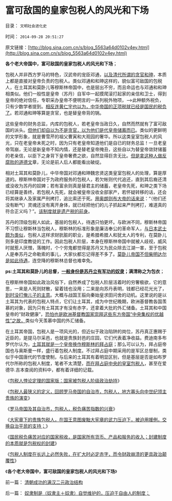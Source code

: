 # 富可敌国的皇家包税人的风光和下场

目录： `文明社会进化史` 

时间： `2014-09-28 20:51:27` 

原文链接：[http://blog.sina.com.cn/s/blog_5563a64d0102v4ey.html](http://blog.sina.com.cn/s/blog_5563a64d0102v4ey.html)

**各个老大帝国中，富可敌国的皇家包税人的风光和下场**；

包税人并非西方罗马的特色，汉武帝的宠臣邓通，[以及清代所谓的贪官和珅](../../../2011/8/29/和珅！就是罗斯柴尔德！.md)，本质上都是直接对皇帝负责的包税人。类似邓通和和珅这样的，貌似富可敌国的包税人，在土耳其和莫卧儿等穆斯林帝国中，也是层出不穷，而且命运也与邓通和和珅相类似。他们一般性是皇帝（苏丹）自军中一起摸爬滚打起家的亲信和卫士，得到皇帝的绝对信任，专职采办皇帝不便明言的一系列税外物项，——>此种额外税负，只有少数学者提到。[相反连黄仁宇也以为，中华帝国的正项税就已经是国民的税负了](../../../2013/1/17/黄仁宇的明代史，实事求是的睁眼瞎.md)。若邓通和珅等算是贪官，也是替皇帝背的锅。

这些皇帝的财务总监，内库的包税人，若老皇帝当政日久，自然而然就有了富可敌国的派头。[但他们却自以为不是贪官，以为他们是代皇帝储蓄而已](../../../2013/2/5/“一管就死，一放就乱”，和珅类官商的强势崛起.md)。类似的更鲜明的文学形象，就是曹雪芹的祖父曹寅和大观园的奢华。所以这类皇室包税人的风光，只在老皇帝未死之时，因为只有老皇帝知道他们是自已的财务总监！一旦老皇帝驾崩，无论是新皇帝不知内情，还是替老皇帝掩丑，这些自以为替皇帝敛财储蓄的老亲信，以臣下之身背下皇帝奢费之欲，自然显得巨贪无比。[但是拿这种人做反腐败的道德文](../../../2009/3/19/皇权政治的文官集团之等级制度和腐败的关系.md)章，无论是前人后人都能看出破绽。

相对土耳其和莫卧儿，中华帝国对邓通和珅魏忠贤这类皇室包税人的处理，算是厚道的。穆斯林帝国对于为政府服务的包税人，若欠帐则代代追还，直到其后裔还清或没收为苏丹的奴婢；若有富余则真是替君主的储蓄，老皇帝先死，和珅之类下场已经算是善终，若包税人先死，就会被皇帝没收全部家产，若怀疑转移的话，还会将其继承人及家属严刑拷打，追比索还于死。[用奥朗则布大帝的话来说](../../../2012/1/26/中世纪基督教发明的遗产税和奥朗则布大帝的“忏悔”.md)：“（他们还没有断气）灵魂还没有离开身体，就已经把他们的儿子抓起来严刑拷打，难道真的符合正义吗？”。[该制度就是遗产税的前身](../../../2013/11/17/从遗产税继承自财产税的对象关系，先验遗产税的灾难性后果.md)。

苏丹的顶级包税人如此，基层的包税人，待遇只怕更坏。与欧洲不同，穆斯林帝国不习惯让穆斯林当包税人，穆斯林的标准形象是廉洁奉公的革命军人，[与日本武士颇为类似](../../../2014/9/24/日本战国等时期的阶级，及其奴隶制的习俗.md)，包税人这样求财肮脏的职业，是希腊希腊人和犹太人的专利，在莫卧儿则多是印度教徒的工作。因此包税人阶层，本身在穆斯林帝国中就被人歧视，威风时就惹人厌憎，落魄时，个个穷鬼都觉得是苏丹又为民众除去江湖一害，至于包税人是奉苏丹之命勒索的事儿，大家伙都忘记得差不多了。[莫卧儿帝国不但柴明达尔是如此待遇](%EF%BC%8C%E9%82%A3%E5%B0%B1%E6%98%AF)，连空降的穆斯林总督也难幸免。

**ps:土耳其和莫卧儿的总督，[一般身份是苏丹立有军功的奴隶](../../../2012/3/28/为什么穆斯林没有进入资本主义？哈里发帝国.md)；满清称之为包衣**；

在穆斯林帝国如此政治风俗下，自然养成了包税人阶层活着时的穷奢极欲，它的意思，一来是人死则财散，留着钱也没用；二来是向苏丹表明，钱都已经花光光了，[到时没打俺儿子的主意](../../../2013/10/26/遗产税是全世界传统文化的共识，基督教和穆斯林传承的国际惯例.md)。大概与战国王翦向秦始皇求田问舍的动机。这里说的是以土耳其为代表的包税人特点，它们让土耳其，成为中世纪晚期，欧洲基督教各国羡慕的对象，因为只有土耳其才有没有赤字，还拿着大批的外汇储备。土耳其和中国皇帝的“财政健康”，[恐怕也是欧洲基督教国家崇拜这些东方帝国“中央集权的优越性”之故，](../../../2014/9/25/只要存在集权，就不可能反腐败，更不可能计算出“腐败的GDP效益”.md)类似今天羡慕中国的外汇储备。

在土耳其帝国，包税人是一项风光的，但近似于政治陷阱的岗位，苏丹真正惠赐于近臣的，是提马尔采邑，也就是贵族封邑的庄园，它们代表着净收益。费迪南多布罗代尔认为，[土耳其就是一个皇帝换作穆斯林的拜占庭](../../../2010/12/17/拜占庭帝国，希腊帝国和色雷斯王国.md)；那么可以认为，拜占庭帝国也与奥斯曼一样，盛行着包税人制度。不过拜占庭中期采用的是军区总督制，类似于中国唐代的节度使制，与后来的土耳其有着明显区别，但是基层是否是如布罗代尔所称的包税人制度，笔者不太清楚，[而在拜占庭中央的皇室包税人](../../../2010/12/3/帝国兴亡动物有责，罗马皇帝走狗的本职工作.md)，甚至在爱德华.吉本查阅的资料中，都有着详细的记载。

《[包税人悖论定理的国家版：国家被包税人阶级政治劫持](../../../2014/9/7/包税人悖论定理的国家版：国家被包税人阶级政治劫持.md)》

《[包税人最狭义的定义，回顾罗马帝国的自治市，包税人，地方寡头向中世纪领主贵族的演变](../../../2014/9/8/包税人最狭定义，罗马自治市，地方寡头维护罗马国家统一的自觉性.md)》

《[罗马帝国及其自治市，包税人，税负痛苦指数的兴衰](../../../2014/9/9/罗马帝国及其自治市，包税人，税负痛苦指数的兴衰.md)》

《[大宪章下的贵族包税人，在国王意图废黜大宪章的武力压迫下，被迫用援例，交换自治平民的支持；](../../../2014/9/11/大宪章也是包税人合同，大宪章“推进自治”的机理.md)》

《[国民税负痛苦对应的国家税收，是国家所有货币、产品和服务的收入；封建制度的本质就是包税权的封建](../../../2014/9/22/包税人悖论：“包税人奴才和主子，谁套牢了谁”.md)》

《[包税人制度在长远上必然失败，在扩大时必定赤字，而令财政崩溃的更具政治颠覆性](../../../2014/9/24/包税人制度是赤字困境中的政府，极具诱惑的吗啡型改革方案.md)》

《**各个老大帝国中，富可敌国的皇家包税人的风光和下场**》

前一篇： [清朝成功的满汉二元政治结构](../../../2014/10/29/清朝成功的满汉二元政治结构.md)

后一篇： [奴隶制是（奴隶主＋奴隶）自觉维护的，压迫于自由人的制度；](../../../2014/9/11/奴隶制是（奴隶主＋奴隶）自觉维护的，压迫于自由人的制度；.md)


